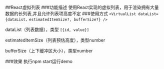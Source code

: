 ##React虚拟列表
###功能描述
使用React实现的虚拟列表，用于渲染拥有大量数据的长列表,并且允许列表项高度不定
###使用方式 
`<VirtualList dataList={dataList，estimatedItemSize?, bufferSize?} />`

dataList（列表数据），类型 `[{id, value}]`

estimatedItemSize（列表预估高度），类型number

bufferSize（上下缓冲区大小），类型number

###效果
执行npm start运行demo
